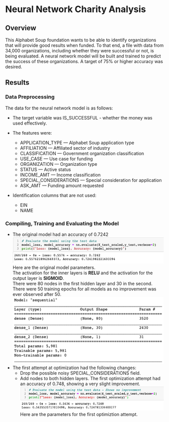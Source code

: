 # Neural Network Charity Analysis
## Overview
This Alphabet Soup foundation wants to be able to identify organizations that will provide good results when funded.
To that end, a file with data from 34,000 organizations, including whether they were successful or not, is being evaluated.
A neural network model will be built and trained to predict the success of these organizations.
A target of 75% or higher accuracy was desired.

## Results
### Data Preprocessing
The data for the neural network model is as follows:
- The target variable was IS_SUCCESSFUL - whether the money was used effectively.

- The features were:
  - APPLICATION_TYPE — Alphabet Soup application type
  - AFFILIATION — Affiliated sector of industry
  - CLASSIFICATION — Government organization classification
  - USE_CASE — Use case for funding
  - ORGANIZATION — Organization type
  - STATUS — Active status
  - INCOME_AMT — Income classification
  - SPECIAL_CONSIDERATIONS — Special consideration for application
  - ASK_AMT — Funding amount requested
  
- Identification columns that are not used:
  - EIN
  - NAME
### Compiling, Training and Evaluating the Model
- The original model had an accuracy of 0.7242
<img src=Resources\Original_Performance.png></img><br>
Here are the original model parameters.<br>
The activation for the inner layers is <b>RELU</b> and the activation for the output layer is <b>SIGMOID</b>.<br>
There were 80 nodes in the first hidden layer and 30 in the second.<br>
There were 50 training epochs for all models as no improvement was ever observed after 50.<br>
<img src=Resources\Original_Model.png></img><br>
- The first attempt at optimization had the following changes:
  - Drop the possible noisy SPECIAL_CONSIDERATIONS field.
  - Add nodes to both hidden layers.
  The first optimization attempt had an accuracy of 0.748, showing a very slight improvement.
  <img src=Resources\Optimization1_Performance.png></img><br>
  Here are the parameters for the first optimiztion attempt.
  
